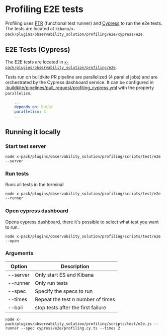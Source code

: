 # Profiling E2E tests

Profiling uses [FTR](../../../../packages/kbn-test/README.md) (functional test runner) and [Cypress](https://www.cypress.io/) to run the e2e tests. The tests are located at `kibana/x-pack/plugins/observability_solution/profiling/e2e/cypress/e2e`.

## E2E Tests (Cypress)

The E2E tests are located in [`x-pack/plugins/observability_solution/profiling/e2e`](../e2e).

Tests run on buildkite PR pipeline are parallelized (4 parallel jobs) and are orchestrated by the Cypress dashboard service. It can be configured in [.buildkite/pipelines/pull_request/profiling_cypress.yml](https://github.com/elastic/kibana/blob/main/.buildkite/pipelines/pull_request/profiling_cypress.yml) with the property `parallelism`.

```yml
    ...
    depends_on: build
    parallelism: 4
    ...
```

## Running it locally

### Start test server

```
node x-pack/plugins/observability_solution/profiling/scripts/test/e2e --server
```

### Run tests
Runs all tests in the terminal

```
node x-pack/plugins/observability_solution/profiling/scripts/test/e2e --runner
```

### Open cypress dashboard
Opens cypress dashboard, there it's possible to select what test you want to run.

```
node x-pack/plugins/observability_solution/profiling/scripts/test/e2e --open
```
### Arguments

| Option       | Description                                     |
| ------------ | ----------------------------------------------- |
| --server     | Only start ES and Kibana                        |
| --runner     | Only run tests                                  |
| --spec       | Specify the specs to run                        |
| --times      | Repeat the test n number of times               |
| --bail       | stop tests after the first failure              |

```
node x-pack/plugins/observability_solution/profiling/scripts/test/e2e.js --runner --spec cypress/e2e/profiling.cy.ts --times 2
```
